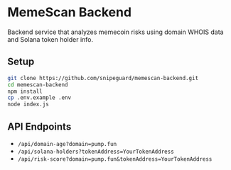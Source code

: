 
# MemeScan Backend

Backend service that analyzes memecoin risks using domain WHOIS data and Solana token holder info.

## Setup

```bash
git clone https://github.com/snipeguard/memescan-backend.git
cd memescan-backend
npm install
cp .env.example .env
node index.js
```

## API Endpoints

- `/api/domain-age?domain=pump.fun`
- `/api/solana-holders?tokenAddress=YourTokenAddress`
- `/api/risk-score?domain=pump.fun&tokenAddress=YourTokenAddress`
